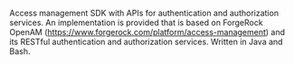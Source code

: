 Access management SDK with APIs for authentication and authorization services.  An implementation is provided that is based on ForgeRock OpenAM (https://www.forgerock.com/platform/access-management) and its RESTful authentication and authorization services.  Written in Java and Bash.
